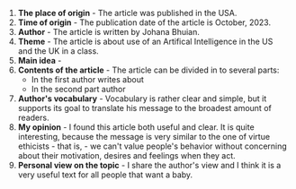 1. **The place of origin** - The article was published in the USA.
2. **Time of origin** - The publication date of the article is October, 2023.
3. **Author** - The article is written by Johana Bhuian.
4. **Theme** - The article is about use of an Artifical Intelligence in the US and the UK in a class.
5. **Main idea** - 
6. **Contents of the article** - The article can be divided in to several parts:
	- In the first author writes about 
	- In the second part author
7. **Author's vocabulary** - Vocabulary is rather clear and simple, but it supports its goal to translate his message to the broadest amount of readers.
8. **My opinion** - I found this article both useful and clear. It is quite interesting, because the message is very similar to the one of virtue ethicists - that is, - we can't value people's behavior without concerning about their motivation, desires and feelings when they act.
9. **Personal view on the topic** - I share the author's view and I think it is a very useful text for all people that want a baby.